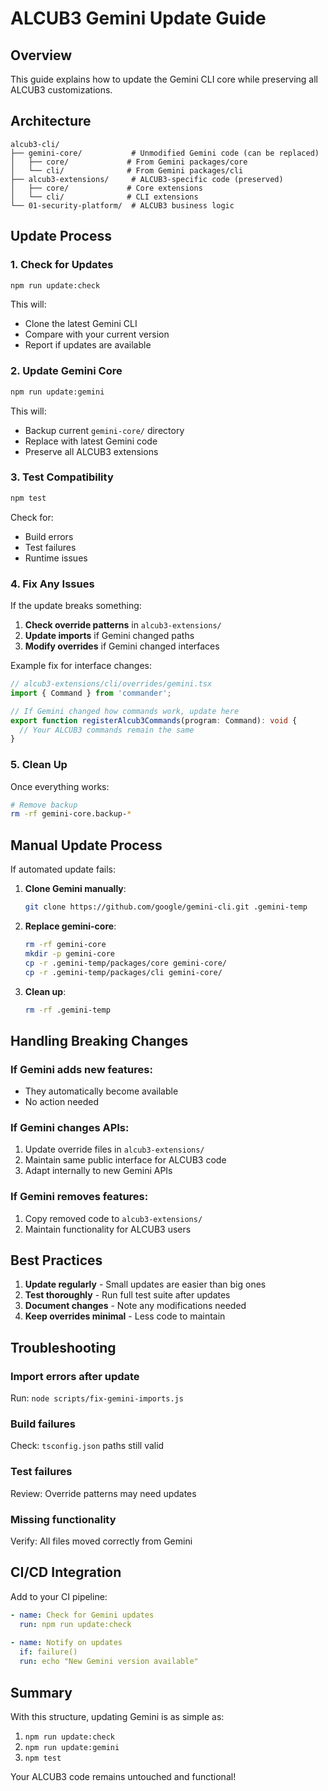# ALCUB3 Gemini Update Guide

## Overview

This guide explains how to update the Gemini CLI core while preserving all ALCUB3 customizations.

## Architecture

```
alcub3-cli/
├── gemini-core/           # Unmodified Gemini code (can be replaced)
│   ├── core/             # From Gemini packages/core
│   └── cli/              # From Gemini packages/cli
├── alcub3-extensions/     # ALCUB3-specific code (preserved)
│   ├── core/             # Core extensions
│   └── cli/              # CLI extensions
└── 01-security-platform/  # ALCUB3 business logic
```

## Update Process

### 1. Check for Updates

```bash
npm run update:check
```

This will:
- Clone the latest Gemini CLI
- Compare with your current version
- Report if updates are available

### 2. Update Gemini Core

```bash
npm run update:gemini
```

This will:
- Backup current `gemini-core/` directory
- Replace with latest Gemini code
- Preserve all ALCUB3 extensions

### 3. Test Compatibility

```bash
npm test
```

Check for:
- Build errors
- Test failures
- Runtime issues

### 4. Fix Any Issues

If the update breaks something:

1. **Check override patterns** in `alcub3-extensions/`
2. **Update imports** if Gemini changed paths
3. **Modify overrides** if Gemini changed interfaces

Example fix for interface changes:
```typescript
// alcub3-extensions/cli/overrides/gemini.tsx
import { Command } from 'commander';

// If Gemini changed how commands work, update here
export function registerAlcub3Commands(program: Command): void {
  // Your ALCUB3 commands remain the same
}
```

### 5. Clean Up

Once everything works:
```bash
# Remove backup
rm -rf gemini-core.backup-*
```

## Manual Update Process

If automated update fails:

1. **Clone Gemini manually**:
   ```bash
   git clone https://github.com/google/gemini-cli.git .gemini-temp
   ```

2. **Replace gemini-core**:
   ```bash
   rm -rf gemini-core
   mkdir -p gemini-core
   cp -r .gemini-temp/packages/core gemini-core/
   cp -r .gemini-temp/packages/cli gemini-core/
   ```

3. **Clean up**:
   ```bash
   rm -rf .gemini-temp
   ```

## Handling Breaking Changes

### If Gemini adds new features:
- They automatically become available
- No action needed

### If Gemini changes APIs:
1. Update override files in `alcub3-extensions/`
2. Maintain same public interface for ALCUB3 code
3. Adapt internally to new Gemini APIs

### If Gemini removes features:
1. Copy removed code to `alcub3-extensions/`
2. Maintain functionality for ALCUB3 users

## Best Practices

1. **Update regularly** - Small updates are easier than big ones
2. **Test thoroughly** - Run full test suite after updates
3. **Document changes** - Note any modifications needed
4. **Keep overrides minimal** - Less code to maintain

## Troubleshooting

### Import errors after update
Run: `node scripts/fix-gemini-imports.js`

### Build failures
Check: `tsconfig.json` paths still valid

### Test failures
Review: Override patterns may need updates

### Missing functionality
Verify: All files moved correctly from Gemini

## CI/CD Integration

Add to your CI pipeline:
```yaml
- name: Check for Gemini updates
  run: npm run update:check
  
- name: Notify on updates
  if: failure()
  run: echo "New Gemini version available"
```

## Summary

With this structure, updating Gemini is as simple as:
1. `npm run update:check`
2. `npm run update:gemini`
3. `npm test`

Your ALCUB3 code remains untouched and functional!